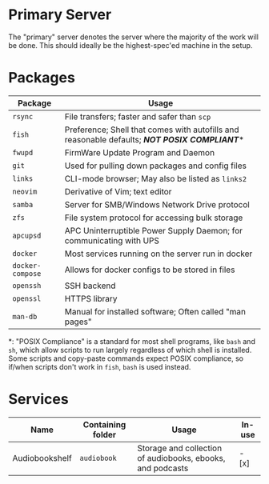 # Primary Server

The "primary" server denotes the server where the majority of the work will be done. This should ideally be the highest-spec'ed machine in the setup.

# Packages

|Package|Usage|
|---|---|
|`rsync`|File transfers; faster and safer than `scp`|
|`fish`| Preference; Shell that comes with autofills and reasonable defaults; ***NOT POSIX COMPLIANT***\*|
|`fwupd`| FirmWare Update Program and Daemon|
|`git`| Used for pulling down packages and config files|
|`links`| CLI-mode browser; May also be listed as `links2`|
|`neovim`| Derivative of Vim; text editor|
|`samba`| Server for SMB/Windows Network Drive protocol|
|`zfs`| File system protocol for accessing bulk storage|
|`apcupsd`|APC Uninterruptible Power Supply Daemon; for communicating with UPS|
|`docker`| Most services running on the server run in docker|
|`docker-compose`|Allows for docker configs to be stored in files|
|`openssh`|SSH backend|
|`openssl`|HTTPS library|
|`man-db`|Manual for installed software; Often called "man pages"|

*: "POSIX Compliance" is a standard for most shell programs, like `bash` and `sh`, which allow scripts to run largely regardless of which shell is installed. Some scripts and copy-paste commands expect POSIX compliance, so if/when scripts don't work in `fish`, `bash` is used instead. 

# Services

|Name|Containing folder|Usage|In-use|
|---|---|---|---|
|Audiobookshelf|`audiobook`|Storage and collection of audiobooks, ebooks, and podcasts| - [x]|
